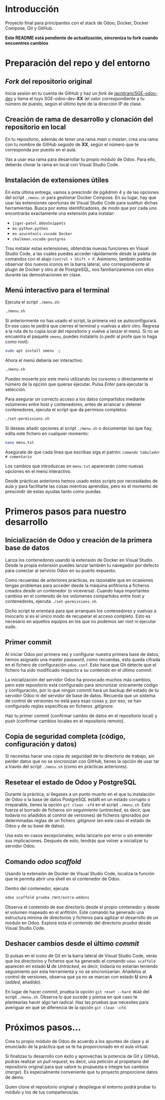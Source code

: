 # Introducción
Proyecto final para principantes con el stack de Odoo, Docker, Docker Compose, Git y GitHub.

**Este README está pendiente de actualización, sincroniza tu fork cuando encuentres cambios**

# Preparación del repo y del entorno

## _Fork_ del repositorio original

Inicia sesión en tu cuenta de GitHub y haz un _fork_ de [javnitram/SGE-odoo-dev](https://github.com/javnitram/SGE-odoo-dev) y llama el tuyo SGE-odoo-dev-**XX** (el valor correspondiente a tu número de puesto, según el último byte de la dirección IP de clase.

## Creación de rama de desarrollo y clonación del repositorio en local

En tu repositorio, además de tener una rama _main_ o _master_, crea una rama con tu nombre de GitHub seguido de **XX**, según el número que te corresponda por puesto en el aula.



Vas a usar esa rama para desarrollar tu propio módulo de Odoo. Para ello, deberás clonar la rama en local con Visual Studio Code.


## Instalación de extensiones útiles

En esta última entrega, vamos a prescindir de pgAdmin 4 y de las opciones del script ```./menu.sh``` para gestionar Docker Compose. En su lugar, hay que usar las extensiones oportunas de Visual Studio Code para sustituir dichas herramientas. Busca por estos identificadores, de modo que por cada uno encontrarás exactamente una extensión para instalar:


* ```jigar-patel.OdooSnippets```
* ```ms-python.python```
* ```ms-azuretools.vscode Docker```
* ```ckolkman.vscode-postgres```




Tras instalar estas extensiones, obtendrás nuevas funciones en Visual Studio Code, a las cuales puedes acceder rápidamente desde la paleta de comandos con el atajo ```Control + Shift + P```. Asimismo, también podrás observar dos nuevos iconos en la barra lateral, uno correspondiente al plugin de Docker y otro al de PostgreSQL, nos familiarizaremos con ellos durante las demostraciones en clase.

## Menú interactivo para el terminal

Ejecuta el script ```./menu.sh```:
```bash
./menu.sh
```

Si anteriormente no has usado el script, la primera vez se autoconfigurará. En ese caso te pedirá que cierres el terminal y vuelvas a abrir otro.
Regresa a la ruta de tu copia local del repositorio y vuelve a lanzar el menú.
Si no se encuentra el paquete ```smenu```, puedes instalarlo (o pedir al profe que lo haga como root):
```bash
sudo apt install smenu -y
```

Ahora el menú debería ser interactivo:
```bash
./menu.sh
```

Puedes moverte por este menú utilizando los cursores o directamente el número de la opción que quieras ejecutar. Pulsa _Enter_ para ejecutar la selección.

Para asegurar un correcto acceso a los datos compartidos mediante volúmenes entre host y contenedores, antes de arrancar o detener contenedores, ejecuta el script que da permisos completos:
```bash
./set-permissions.sh
```

Si deseas añadir opciones al script ```./menu.sh``` o documentar las que hay, edita este fichero en cualquier momento:
```bash
nano menu.txt
```

Asegúrate de que cada línea que escribas siga el patrón:
_```comando tabulador # comentario```_

Los cambios que introduzcas en ```menu.txt``` aparecerán como nuevas opciones en el menú interactivo.

Desde prácticas anteriores hemos usado estos scripts por necesidades de aula y para facilitarte las cosas mientras aprendías, pero es el momento de prescindir de estas ayudas tanto como puedas.

# Primeros pasos para nuestro desarrollo

## Inicialización de Odoo y creación de la primera base de datos

Lanza los contenedores usando la extensión de Docker en Visual Studio. Desde la propia extensión puedes lanzar también tu navegador por defecto para conectar al servicio Odoo en su puerto expuesto.

Como recuerdas de anteriores prácticas, es razonable que en ocasiones tengas problemas para acceder desde la máquina anfitriona a ficheros creados desde un contenedor (o viceversa). Cuando haya importantes cambios en el contenido de los volúmenes compartidos entre host y contenedores, ejecuta ```./set-permissions.sh```. 

Dicho script te orientará para que arranques los contenedores y vuelvas a invocarlo si es el único modo de recuperar el acceso completo. Esto es necesario en aquellos equipos en los que no podemos ser root ni ejecutar sudo.

## Primer commit

Al iniciar Odoo por primera vez y configurar nuestra primera base de datos, hemos asignado una master password, como recuerdas, esta queda cifrada en el fichero de configuración ```odoo.conf```. Esto hace que Git detecte que el fichero ha sido modificado respecto a su contenido en el último _commit_. 

La inicialización del servidor Odoo ha provocado muchos más cambios, pero este repositorio está configurado para sincronizar únicamente código y configuración, por lo que ningún commit hará un backup del estado de tu servidor Odoo ni del servidor de base de datos. Recuerda que un sistema de control de versiones no está para esas cosas y, por eso, se han configurado reglas específicas en ficheros _.gitignore_.

Haz tu primer commit (confirmar cambio de datos en el repositorio local) y push (confirmar cambios locales en el repositorio remoto).

## Copia de seguridad completa (código, configuración y datos)

Si necesitas hacer una copia de seguridad de tu directorio de trabajo, sin perder datos que no se sincronizan con GitHub, tienes la opción de usar tar a través del script ```./menu.sh``` (como en prácticas anteriores).

## Resetear el estado de Odoo y PostgreSQL

Durante la práctica, si llegases a un punto muerto en el que tu instalación de Odoo o la base de datos PostgreSQL estáN en un estado corrupto o irreparable, tienes la opción ```git clean -xfd``` en el script ```./menu.sh```. Esto fuerza el borrado de ficheros sin seguimiento (*untracked*, es decir, que todavía no añadidos al control de versiones) de ficheros ignorados por determinadas reglas de un fichero _.gitignore_ (en este caso el estado de Odoo y de su base de datos).

Usa esto en casos excepcionales, evita lanzarlo por error o sin entender sus implicaciones. Después de esto, tendrás que volver a inicializar tu servidor Odoo.

## Comando _odoo scaffold_

Usando la extensión de Docker de Visual Studio Code, localiza la función que te permita abrir una shell en el contenedor de Odoo.

Dentro del contenedor, ejecuta:

```bash
odoo scaffold prueba /mnt/extra-addons
```

Observa el contenido de ese directorio desde el propio contenedor y desde el volumen mapeado en el anfitrión. Este comando ha generado una estructura mínima de directorios y ficheros para agilizar el desarrollo de un módulo en Odoo. Explora esta el contenido del directorio _prueba_ desde Visual Studio Code.

## Deshacer cambios desde el último _commit_

Si pulsas en el icono de Git en la barra lateral de Visual Studio Code, verás que los directorios y ficheros que ha generado el comando ```odoo scaffold``` aparecen en estado **U** de *Untracked*, es decir, todavía no estarían teniendo seguimiento por esta herramienta y no se sincronizarían. Añádelos al control de versiones, observa que ya no se marcan con estado **U** sino **A** (_added_, añadido).

En lugar de hacer _commit_, prueba la opción ```git reset --hard HEAD``` del script ```./menu.sh```. Observa lo que sucede y piensa en qué caso te plantearías hacer algo tan radical. Haz las pruebas que necesites para averiguar en qué se diferencia de la opción ```git clean -xfd```.

# Próximos pasos...

Crea tu propio módulo de Odoo de acuerdo a los apuntes de clase y al enunciado de la práctica que se te ha proporcionado en el aula virtual.

Si finalizas tu desarrollo con éxito y aprovechas la potencia de Git y GitHub, podrás realizar un _pull request_, es decir, una petición al propietario del repositorio original para que valore tu propuesta e integre tus cambios (_merge_). Es especialmente conveniente que tu proyecto proporcione datos de demo. 

Quien clone el repositorio original y despliegue el entorno podrá probar tu módulo y los de tus compañeros/as.